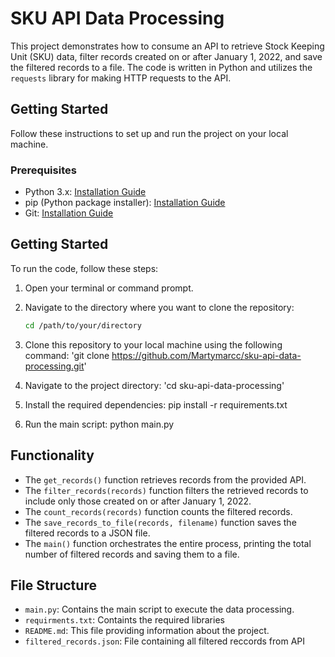 # SKU API Data Processing

This project demonstrates how to consume an API to retrieve Stock Keeping Unit (SKU) data, filter records created on or after January 1, 2022, and save the filtered records to a file. The code is written in Python and utilizes the `requests` library for making HTTP requests to the API.

## Getting Started

Follow these instructions to set up and run the project on your local machine.

### Prerequisites

- Python 3.x: [Installation Guide](https://www.python.org/downloads/)
- pip (Python package installer): [Installation Guide](https://pip.pypa.io/en/stable/installation/)
- Git: [Installation Guide](https://git-scm.com/book/en/v2/Getting-Started-Installing-Git)

## Getting Started

To run the code, follow these steps:

1. Open your terminal or command prompt.

2. Navigate to the directory where you want to clone the repository:
   ```bash
   cd /path/to/your/directory

3. Clone this repository to your local machine using the following command:
   'git clone https://github.com/Martymarcc/sku-api-data-processing.git'

4. Navigate to the project directory:
   'cd sku-api-data-processing'

5. Install the required dependencies:
   pip install -r requirements.txt

6. Run the main script:
   python main.py


## Functionality

- The `get_records()` function retrieves records from the provided API.
- The `filter_records(records)` function filters the retrieved records to include only those created on or after January 1, 2022.
- The `count_records(records)` function counts the filtered records.
- The `save_records_to_file(records, filename)` function saves the filtered records to a JSON file.
- The `main()` function orchestrates the entire process, printing the total number of filtered records and saving them to a file.

## File Structure

- `main.py`: Contains the main script to execute the data processing.
- `requirments.txt`: Containts the required libraries 
- `README.md`: This file providing information about the project.
- `filtered_records.json`: File containing all filtered reccords from API



